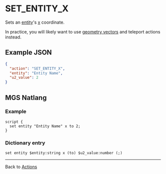 # SET_ENTITY_X

Sets an [entity](../entities)'s [x](../entities/entity_properties) coordinate.

In practice, you will likely want to use [geometry vectors](../maps/vector_objects) and teleport actions instead.

## Example JSON

```json
{
  "action": "SET_ENTITY_X",
  "entity": "Entity Name",
  "u2_value": 2
}
```

## MGS Natlang

### Example

```mgs
script {
  set entity "Entity Name" x to 2;
}
```

### Dictionary entry

```
set entity $entity:string x (to) $u2_value:number (;)
```

---

Back to [Actions](../actions)
